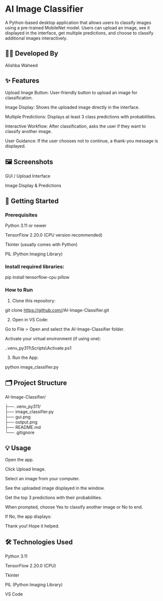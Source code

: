 # AI Image Classifier

A Python-based desktop application that allows users to classify images using a pre-trained MobileNet model. Users can upload an image, see it displayed in the interface, get multiple predictions, and choose to classify additional images interactively.

## 👩‍💻 Developed By
Alishba Waheed

## ✨ Features

Upload Image Button: User-friendly button to upload an image for classification.

Image Display: Shows the uploaded image directly in the interface.

Multiple Predictions: Displays at least 3 class predictions with probabilities.

Interactive Workflow: After classification, asks the user if they want to classify another image.

User Guidance: If the user chooses not to continue, a thank-you message is displayed.

## 🖼️ Screenshots

GUI / Upload Interface


Image Display & Predictions


## 🚀 Getting Started
### Prerequisites

Python 3.11 or newer

TensorFlow 2.20.0 (CPU version recommended)

Tkinter (usually comes with Python)

PIL (Python Imaging Library)

### Install required libraries:

pip install tensorflow-cpu pillow

### How to Run

1. Clone this repository:

git clone https://github.com/<your-username>/AI-Image-Classifier.git


2. Open in VS Code:

Go to File > Open and select the AI-Image-Classifier folder.

Activate your virtual environment (if using one):

.\.venv_py311\Scripts\Activate.ps1


3. Run the App:

python image_classifier.py

## 🗂️ Project Structure

AI-Image-Classifier/

├── .venv_py311/           
├── image_classifier.py     
├── gui.png                 
├── output.png              
├── README.md              
└── .gitignore              


## 💡 Usage

Open the app.

Click Upload Image.

Select an image from your computer.

See the uploaded image displayed in the window.

Get the top 3 predictions with their probabilities.

When prompted, choose Yes to classify another image or No to end.

If No, the app displays:

Thank you! Hope it helped.

## 🛠️ Technologies Used

Python 3.11

TensorFlow 2.20.0 (CPU)

Tkinter

PIL (Python Imaging Library)

VS Code
